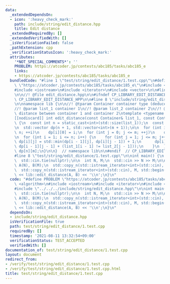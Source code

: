 ```yaml
---
data:
  _extendedDependsOn:
  - icon: ':heavy_check_mark:'
    path: include/string/edit_distance.hpp
    title: Edit distance
  _extendedRequiredBy: []
  _extendedVerifiedWith: []
  _isVerificationFailed: false
  _pathExtension: cpp
  _verificationStatusIcon: ':heavy_check_mark:'
  attributes:
    '*NOT_SPECIAL_COMMENTS*': ''
    PROBLEM: https://atcoder.jp/contests/abc185/tasks/abc185_e
    links:
    - https://atcoder.jp/contests/abc185/tasks/abc185_e
  bundledCode: "#line 1 \"test/string/edit_distance/1.test.cpp\"\n#define PROBLEM\
    \ \"https://atcoder.jp/contests/abc185/tasks/abc185_e\"\n#include <algorithm>\n\
    #include <iostream>\n#include <iterator>\n#include <vector>\n\n#line 1 \"include/string/edit_distance.hpp\"\
    \n\n//! @file edit_distance.hpp\n\n#ifndef CP_LIBRARY_EDIT_DISTANCE_HPP\n#define\
    \ CP_LIBRARY_EDIT_DISTANCE_HPP\n\n#line 8 \"include/string/edit_distance.hpp\"\
    \n\nnamespace lib {\n\n//! @tparam Container container type (deduced from parameters)\n\
    //! @param list_1 container 1\n//! @param list_2 container 2\n//! @return edit\
    \ distance between container 1 and container 2\ntemplate <typename Container>\n\
    [[nodiscard]] int edit_distance(const Container& list_1, const Container& list_2)\
    \ {\n  const int n = static_cast<int>(std::size(list_1));\n  const int m = static_cast<int>(std::size(list_2));\n\
    \n  std::vector dp(n + 1, std::vector<int>(m + 1));\n\n  for (int i = 0; i <=\
    \ n; ++i)\n    dp[i][0] = i;\n  for (int j = 0; j <= m; ++j)\n    dp[0][j] = j;\n\
    \n  for (int i = 1; i <= n; i++) {\n    for (int j = 1; j <= m; j++) {\n     \
    \ dp[i][j] = std::min(dp[i - 1][j], dp[i][j - 1]) + 1;\n      dp[i][j] = std::min(dp[i][j],\
    \ dp[i - 1][j - 1] + (list_1[i - 1] != list_2[j - 1]));\n    }\n  }\n\n  return\
    \ dp[n][m];\n}\n\n}  // namespace lib\n\n#endif  // CP_LIBRARY_EDIT_DISTANCE_HPP\n\
    #line 8 \"test/string/edit_distance/1.test.cpp\"\n\nint main() {\n  std::ios_base::sync_with_stdio(false);\n\
    \  std::cin.tie(nullptr);\n\n  int N, M;\n  std::cin >> N >> M;\n\n  std::vector<int>\
    \ A(N), B(M);\n  std::copy_n(std::istream_iterator<int>(std::cin), N, std::begin(A));\n\
    \  std::copy_n(std::istream_iterator<int>(std::cin), M, std::begin(B));\n\n  std::cout\
    \ << lib::edit_distance(A, B) << '\\n';\n}\n"
  code: "#define PROBLEM \"https://atcoder.jp/contests/abc185/tasks/abc185_e\"\n#include\
    \ <algorithm>\n#include <iostream>\n#include <iterator>\n#include <vector>\n\n\
    #include \"../../../include/string/edit_distance.hpp\"\n\nint main() {\n  std::ios_base::sync_with_stdio(false);\n\
    \  std::cin.tie(nullptr);\n\n  int N, M;\n  std::cin >> N >> M;\n\n  std::vector<int>\
    \ A(N), B(M);\n  std::copy_n(std::istream_iterator<int>(std::cin), N, std::begin(A));\n\
    \  std::copy_n(std::istream_iterator<int>(std::cin), M, std::begin(B));\n\n  std::cout\
    \ << lib::edit_distance(A, B) << '\\n';\n}\n"
  dependsOn:
  - include/string/edit_distance.hpp
  isVerificationFile: true
  path: test/string/edit_distance/1.test.cpp
  requiredBy: []
  timestamp: '2021-08-11 13:32:54+09:00'
  verificationStatus: TEST_ACCEPTED
  verifiedWith: []
documentation_of: test/string/edit_distance/1.test.cpp
layout: document
redirect_from:
- /verify/test/string/edit_distance/1.test.cpp
- /verify/test/string/edit_distance/1.test.cpp.html
title: test/string/edit_distance/1.test.cpp
---
```

